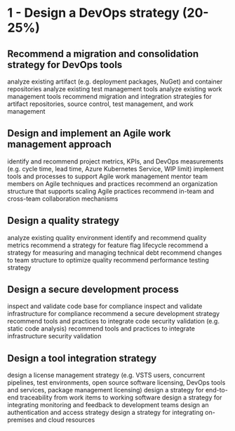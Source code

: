 
# 1 - Design a DevOps strategy (20-25%)

## Recommend a migration and consolidation strategy for DevOps tools

analyze existing artifact (e.g. deployment packages, NuGet) and container repositories
analyze existing test management tools
analyze existing work management tools
recommend migration and integration strategies for artifact repositories, source control, test management, and work management

## Design and implement an Agile work management approach

identify and recommend project metrics, KPIs, and DevOps measurements (e.g. cycle time, lead time, Azure Kubernetes Service, WIP limit)
implement tools and processes to support Agile work management
mentor team members on Agile techniques and practices
recommend an organization structure that supports scaling Agile practices
recommend in-team and cross-team collaboration mechanisms

## Design a quality strategy

analyze existing quality environment
identify and recommend quality metrics
recommend a strategy for feature flag lifecycle
recommend a strategy for measuring and managing technical debt
recommend changes to team structure to optimize quality
recommend performance testing strategy

## Design a secure development process

inspect and validate code base for compliance
inspect and validate infrastructure for compliance
recommend a secure development strategy
recommend tools and practices to integrate code security validation (e.g. static code analysis)
recommend tools and practices to integrate infrastructure security validation

## Design a tool integration strategy

design a license management strategy (e.g. VSTS users, concurrent pipelines, test environments, open source software licensing, DevOps tools and services, package management licensing)
design a strategy for end-to-end traceability from work items to working software
design a strategy for integrating monitoring and feedback to development teams
design an authentication and access strategy
design a strategy for integrating on-premises and cloud resources